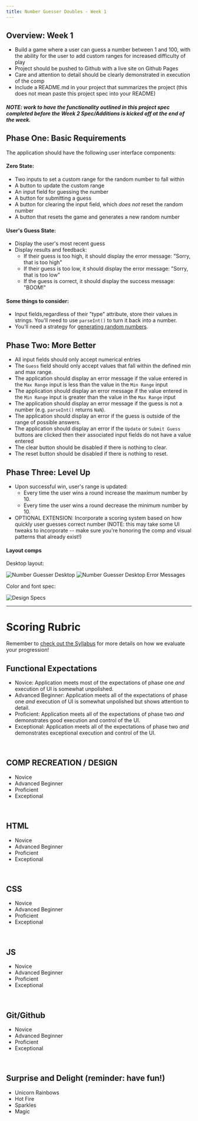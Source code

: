 ```yaml
---
title: Number Guesser Doubles - Week 1
---
```


## Overview: Week 1
- Build a game where a user can guess a number between 1 and 100, with the ability for the user to add custom ranges for increased difficulty of play
- Project should be pushed to Github with a live site on Github Pages
- Care and attention to detail should be clearly demonstrated in execution of the comp
- Include a README.md in your project that summarizes the project (this does not mean paste this project spec into your README)

##### NOTE: work to have the functionality outlined in this project spec completed before the Week 2 Spec/Additions is kicked off at the end of the week.

## Phase One: Basic Requirements

The application should have the following user interface components:

#### Zero State:
- Two inputs to set a custom range for the random number to fall within
- A button to update the custom range
- An input field for guessing the number
- A button for submitting a guess
- A button for clearing the input field, which *does not* reset the random number
- A button that resets the game and generates a new random number

#### User's Guess State:
- Display the user's most recent guess
- Display results and feedback:
  - If their guess is too high, it should display the error message: "Sorry, that is too high"
  - If their guess is too low, it should display the error message: "Sorry, that is too low"
  - If the guess is correct, it should display the success message: "BOOM!"

#### Some things to consider:
- Input fields,regardless of their "type" attribute, store their values in strings. You'll need to use `parseInt()` to turn it back into a number.
- You'll need a strategy for [generating random numbers][rand].

[rand]: http://frontend.turing.io/independent-study/random-numbers.html

## Phase Two: More Better

- All input fields should only accept numerical entries
- The `Guess` field should only accept values that fall within the defined min and max range.
- The application should display an error message if the value entered in the `Max Range` input is less than the value in the `Min Range` input
- The application should display an error message if the value entered in the `Min Range` input is greater than the value in the `Max Range` input
- The application should display an error message if the guess is not a number (e.g. `parseInt()` returns `NaN`).
- The application should display an error if the guess is outside of the range of possible answers.
- The application should display an error if the `Update` or `Submit Guess` buttons are clicked then their associated input fields do not have a value entered
- The clear button should be disabled if there is nothing to clear.
- The reset button should be disabled if there is nothing to reset.

## Phase Three: Level Up

- Upon successful win, user's range is updated:
  - Every time the user wins a round increase the maximum number by 10.
  - Every time the user wins a round decrease the minimum number by 10.
- OPTIONAL EXTENSION: Incorporate a scoring system based on how quickly user guesses correct number (NOTE: this may take some UI tweaks to incorporate -- make sure you're honoring the comp and visual patterns that already exist!)

#### Layout comps

Desktop layout:

![Number Guesser Desktop][desktop-base]
![Number Guesser Desktop Error Messages][desktop-error-base]

Color and font spec:

![Design Specs][design-specs]


[desktop-base]: /assets/images/projects/number-guesser/week1-numberguesser-01.jpg
[desktop-error-base]: /assets/images/projects/number-guesser/week1-numberguesser-02.jpg
[design-specs]: /assets/images/projects/number-guesser/week1-numberguesser-03.jpg

------------------------------------------------------------------

# Scoring Rubric

Remember to [check out the Syllabus](http://frontend.turing.io/lessons/module-1/syllabus-eval-progression.html) for more details on how we evaluate your progression!

## Functional Expectations

- Novice: Application meets most of the expectations of phase one _and_ execution of UI is somewhat unpolished.
- Advanced Beginner: Application meets all of the expectations of phase one _and_ execution of UI is somewhat unpolished but shows attention to detail.
- Proficient: Application meets all of the expectations of phase two _and_ demonstrates good execution and control of the UI.
- Exceptional: Application meets all of the expectations of phase two _and_ demonstrates exceptional execution and control of the UI.

<br>

## COMP RECREATION / DESIGN

- Novice
- Advanced Beginner
- Proficient
- Exceptional

<br>

## HTML

- Novice
- Advanced Beginner
- Proficient
- Exceptional

<br>

##  CSS

- Novice
- Advanced Beginner
- Proficient
- Exceptional

<br>

##  JS

- Novice
- Advanced Beginner
- Proficient
- Exceptional

<br>

## Git/Github

- Novice
- Advanced Beginner
- Proficient
- Exceptional

<br>


## Surprise and Delight (reminder: have fun!)

- Unicorn Rainbows
- Hot Fire
- Sparkles
- Magic

